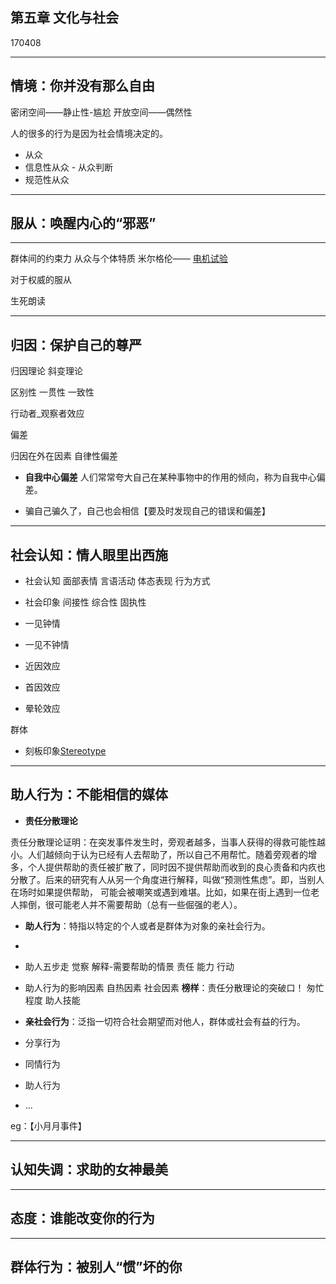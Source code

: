 ## 第五章  文化与社会

170408

----
## 情境：你并没有那么自由

密闭空间——静止性-尴尬
开放空间——偶然性

人的很多的行为是因为社会情境决定的。

- 从众
 - 信息性从众 - 从众判断
 - 规范性从众

----


## 服从：唤醒内心的“邪恶”

----

群体间的约束力
从众与个体特质
米尔格伦—— [电机试验](http://www.baike.com/wiki/%E7%B1%B3%E5%B0%94%E6%A0%BC%E4%BC%A6%E5%AE%9E%E9%AA%8C)

对于权威的服从

生死朗读

----

## 归因：保护自己的尊严

归因理论
斜变理论

区别性
一贯性
一致性

行动者_观察者效应

偏差

归因在外在因素
自律性偏差

- **自我中心偏差**
人们常常夸大自己在某种事物中的作用的倾向，称为自我中心偏差。

- 骗自己骗久了，自己也会相信【要及时发现自己的错误和偏差】

----

## 社会认知：情人眼里出西施

- 社会认知
面部表情
言语活动
体态表现
行为方式

- 社会印象
间接性
综合性
固执性


- 一见钟情

- 一见不钟情

- 近因效应

- 首因效应

- 晕轮效应 

群体

- 刻板印象[Stereotype](https://www.zhihu.com/question/20807106)

----
## 助人行为：不能相信的媒体

- **责任分散理论**

责任分散理论证明：在突发事件发生时，旁观者越多，当事人获得的得救可能性越小。人们越倾向于认为已经有人去帮助了，所以自己不用帮忙。随着旁观者的增多，个人提供帮助的责任被扩散了，同时因不提供帮助而收到的良心责备和内疚也分散了。后来的研究有人从另一个角度进行解释，叫做“预测性焦虑”。即，当别人在场时如果提供帮助，
可能会被嘲笑或遇到难堪。比如，如果在街上遇到一位老人摔倒，很可能老人并不需要帮助（总有一些倔强的老人）。

- **助人行为**：特指以特定的个人或者是群体为对象的亲社会行为。
- 
 - 助人五步走
觉察
解释-需要帮助的情景
责任
能力
行动

 - 助人行为的影响因素
 自热因素
 社会因素
 **榜样**：责任分散理论的突破口！
 匆忙程度
 助人技能

- **亲社会行为**：泛指一切符合社会期望而对他人，群体或社会有益的行为。
 - 分享行为
 - 同情行为
 - 助人行为
 - ...


eg：【小月月事件】


----
## 认知失调：求助的女神最美


----
## 态度：谁能改变你的行为

----
## 群体行为：被别人“惯”坏的你
